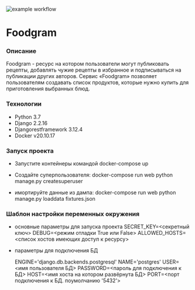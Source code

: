 ![example workflow](https://github.com/denisgrinch/yamdb_final/actions/workflows/yamdb_workflow.yml/badge.svg)

# Foodgram
### Описание
Foodgram - ресурс на котором пользователи могут публиковать рецепты, добавлять чужие рецепты в избранное и подписываться на публикации других авторов. Сервис «Foodgram» позволяет пользователям создавать список продуктов, которые нужно купить для приготовления выбранных блюд.
### Технологии
- Python 3.7
- Django 2.2.16
- Djangorestframework 3.12.4
- Docker v20.10.17

### Запуск проекта
- Запустите контейнеры командой docker-compose up

- Создайте суперпользователя:
    docker-compose run web python manage.py createsuperuser
- имортируйте данные из дампа:
    docker-compose run web python manage.py loaddata fixtures.json

### Шаблон настройки переменных окружения
- основные параметры для запуска проекта
    SECRET_KEY=<секретный ключ> 
    DEBUG=<режим отладки True или False>
    ALLOWED_HOSTS=<список хостов имеющих доступ к ресурсу>

- параметры для подключения БД

    ENGINE='django.db.backends.postgresql'
    NAME='postgres'
    USER=<имя пользователя БД>
    PASSWORD=<пароль для подключения к БД>
    HOST=<имя хоста на котором развёрнута БД>
    PORT=<порт подключения к БД. поумолчанию '5432'>